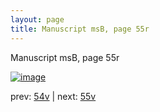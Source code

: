 ```yaml
---
layout: page
title: Manuscript msB, page 55r
---
```


Manuscript msB, page 55r

[![image](http://www.homermultitext.org/iipsrv?OBJ=IIP,1.0&FIF=/project/homer/pyramidal/deepzoom/hmt/vbbifolio/v1/vb_54v_55r.tif&WID=100&CVT=JPEG)](http://www.homermultitext.org/ict2/?urn=urn:cite2:hmt:vbbifolio.v1:vb_54v_55r)

prev:  [54v](../54v) | next:  [55v](../55v)

